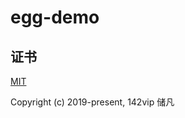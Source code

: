 # egg-demo

## 证书

[MIT](https://opensource.org/license/MIT)

Copyright (c) 2019-present, 142vip 储凡

